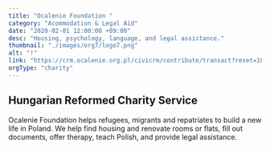 ```yaml
---
title: "Ocalenie Foundation "
category: "Acommodation & Legal Aid"
date: "2020-02-01 12:00:00 +09:00"
desc: "Housing, psychology, language, and legal assistance."
thumbnail: "./images/org7/logo7.png"
alt: "!"
link: "https://crm.ocalenie.org.pl/civicrm/contribute/transact?reset=1&id=3&lang=en"
orgType: "charity"
---
```


## Hungarian Reformed Charity Service
Ocalenie Foundation helps refugees, migrants and repatriates to build a new life in Poland. We help find housing and renovate rooms or flats, fill out documents, offer therapy, teach Polish, and provide legal assistance.